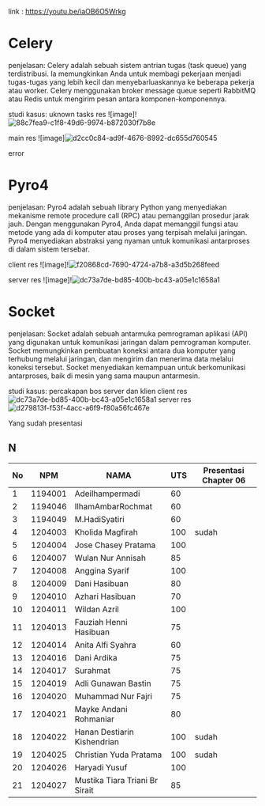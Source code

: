 link : https://youtu.be/iaOB6O5Wrkg


# Celery
penjelasan: Celery adalah sebuah sistem antrian tugas (task queue) yang terdistribusi. Ia memungkinkan Anda untuk membagi pekerjaan menjadi tugas-tugas yang lebih kecil dan menyebarluaskannya ke beberapa pekerja atau worker. Celery menggunakan broker message queue seperti RabbitMQ atau Redis untuk mengirim pesan antara komponen-komponennya.

studi kasus: uknown
tasks res
![image]!![88c7fea9-c1f8-49d6-9974-b872030f7b8e](https://github.com/fajriroq/SISTER_3A/assets/86406309/5f040834-838f-44aa-92d5-c3a52897252b)



main res
![image]![d2cc0c84-ad9f-4676-8992-dc655d760545](https://github.com/fajriroq/SISTER_3A/assets/86406309/1a941ff4-163e-48a0-bb3c-d8543f3fe0d2)


error

# Pyro4
penjelasan: Pyro4 adalah sebuah library Python yang menyediakan mekanisme remote procedure call (RPC) atau pemanggilan prosedur jarak jauh. Dengan menggunakan Pyro4, Anda dapat memanggil fungsi atau metode yang ada di komputer atau proses yang terpisah melalui jaringan. Pyro4 menyediakan abstraksi yang nyaman untuk komunikasi antarproses di dalam sistem tersebar.


client res
![image]!![f20868cd-7690-4724-a7b8-a3d5b268feed](https://github.com/fajriroq/SISTER_3A/assets/86406309/6caf667a-d7ad-4481-bd65-b24fbfd298cf)

server res
![image]!![dc73a7de-bd85-400b-bc43-a05e1c1658a1](https://github.com/fajriroq/SISTER_3A/assets/86406309/24bd603d-2d1b-416d-8d33-f8d4b35b74af)


# Socket
penjelasan: Socket adalah sebuah antarmuka pemrograman aplikasi (API) yang digunakan untuk komunikasi jaringan dalam pemrograman komputer. Socket memungkinkan pembuatan koneksi antara dua komputer yang terhubung melalui jaringan, dan mengirim dan menerima data melalui koneksi tersebut. Socket menyediakan kemampuan untuk berkomunikasi antarproses, baik di mesin yang sama maupun antarmesin.

studi kasus: percakapan bos server dan klien
client res
![dc73a7de-bd85-400b-bc43-a05e1c1658a1](https://github.com/fajriroq/SISTER_3A/assets/86406309/9a514ef9-db36-4f50-80e7-ba9662eb7e5c)
server res
![d279813f-f53f-4acc-a6f9-f80a56fc467e](https://github.com/fajriroq/SISTER_3A/assets/86406309/c19adc9e-2cfc-42fe-8dba-e7a55f798f63)


Yang sudah presentasi

## N
| No | NPM | NAMA | UTS | Presentasi Chapter 06 |
| -------- | -------- |-------- |-------- |-------- |
| 1 | 1194001 | Adeilhampermadi |60 | |
| 2 | 1194046 | IlhamAmbarRochmat |60 ||
| 3 | 1194049 | M.HadiSyatiri |60 ||
| 4 | 1204003 | Kholida Magfirah |100 |sudah|
| 5 | 1204004 | Jose Chasey Pratama |100 ||
| 6 | 1204007 | Wulan Nur Annisah |85 ||
| 7 | 1204008 | Anggina Syarif |100 ||
| 8 | 1204009 | Dani Hasibuan |80 ||
| 9 | 1204010 | Azhari Hasibuan |70 ||
| 10 | 1204011 | Wildan Azril |100 ||
| 11 | 1204013 | Fauziah Henni Hasibuan |75 ||
| 12 | 1204014 | Anita Alfi Syahra |60 ||
| 13 | 1204016 | Dani Ardika  |75 ||
| 14 | 1204017 | Surahmat  |75 ||
| 15 | 1204019 | Adli Gunawan Bastin  |75 ||
| 16 | 1204020 | Muhammad Nur Fajri  |75 ||
| 17 | 1204021 | Mayke Andani Rohmaniar  |80 ||
| 18 | 1204022 | Hanan Destiarin Kishendrian  |100 |sudah|
| 19 | 1204025 | Christian Yuda Pratama  |100 |sudah|
| 20 | 1204026 | Haryadi Yusuf  |100 ||
| 21 | 1204027 | Mustika Tiara Triani Br Sirait  |85 ||










